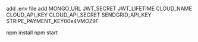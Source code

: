 add .env file 
add 
    MONGO_URL
    JWT_SECRET
    JWT_LIFETIME
    CLOUD_NAME
    CLOUD_API_KEY
    CLOUD_API_SECRET
    SENDGRID_API_KEY
    STRIPE_PAYMENT_KEY00e4VMOZ9F
  
npm install
npm start